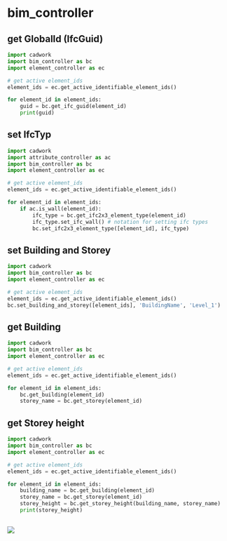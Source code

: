 # bim_controller

## get GlobalId (IfcGuid)

```python 
import cadwork
import bim_controller as bc
import element_controller as ec

# get active element_ids
element_ids = ec.get_active_identifiable_element_ids()

for element_id in element_ids:
    guid = bc.get_ifc_guid(element_id)
    print(guid)
```

## set IfcTyp

```python
import cadwork
import attribute_controller as ac
import bim_controller as bc
import element_controller as ec

# get active element_ids
element_ids = ec.get_active_identifiable_element_ids()

for element_id in element_ids:
    if ac.is_wall(element_id):
        ifc_type = bc.get_ifc2x3_element_type(element_id)
        ifc_type.set_ifc_wall() # notation for setting ifc types
        bc.set_ifc2x3_element_type([element_id], ifc_type)
```

## set Building and Storey

```python
import cadwork
import bim_controller as bc
import element_controller as ec

# get active element_ids
element_ids = ec.get_active_identifiable_element_ids()
bc.set_building_and_storey([element_ids], 'BuildingName', 'Level_1')

```

## get Building

```python
import cadwork
import bim_controller as bc
import element_controller as ec

# get active element_ids
element_ids = ec.get_active_identifiable_element_ids()

for element_id in element_ids:
    bc.get_building(element_id)
    storey_name = bc.get_storey(element_id)

```

## get Storey height

```python
import cadwork
import bim_controller as bc
import element_controller as ec

# get active element_ids
element_ids = ec.get_active_identifiable_element_ids()

for element_id in element_ids:
    building_name = bc.get_building(element_id)
    storey_name = bc.get_storey(element_id)
    storey_height = bc.get_storey_height(building_name, storey_name)
    print(storey_height)
    
```

<noscript>
    <img src="https://analytics.cadwork.ca/ingress/e6b1702b-6224-4e93-94b7-9e4c2cd7ae06/pixel.gif">
</noscript>
<script defer src="https://analytics.cadwork.ca/ingress/e6b1702b-6224-4e93-94b7-9e4c2cd7ae06/script.js"></script>
